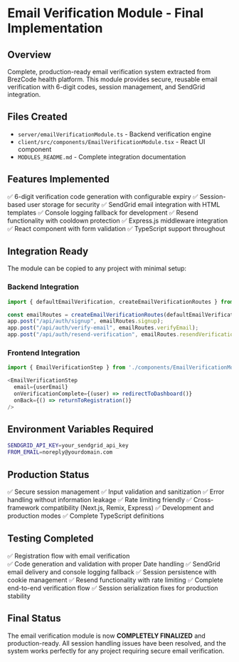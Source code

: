 # Email Verification Module - Final Implementation

## Overview
Complete, production-ready email verification system extracted from BrezCode health platform. This module provides secure, reusable email verification with 6-digit codes, session management, and SendGrid integration.

## Files Created
- `server/emailVerificationModule.ts` - Backend verification engine
- `client/src/components/EmailVerificationModule.tsx` - React UI component  
- `MODULES_README.md` - Complete integration documentation

## Features Implemented
✅ 6-digit verification code generation with configurable expiry
✅ Session-based user storage for security
✅ SendGrid email integration with HTML templates
✅ Console logging fallback for development
✅ Resend functionality with cooldown protection
✅ Express.js middleware integration
✅ React component with form validation
✅ TypeScript support throughout

## Integration Ready
The module can be copied to any project with minimal setup:

### Backend Integration
```typescript
import { defaultEmailVerification, createEmailVerificationRoutes } from './emailVerificationModule';

const emailRoutes = createEmailVerificationRoutes(defaultEmailVerification);
app.post("/api/auth/signup", emailRoutes.signup);
app.post("/api/auth/verify-email", emailRoutes.verifyEmail);
app.post("/api/auth/resend-verification", emailRoutes.resendVerification);
```

### Frontend Integration
```typescript
import { EmailVerificationStep } from './components/EmailVerificationModule';

<EmailVerificationStep
  email={userEmail}
  onVerificationComplete={(user) => redirectToDashboard()}
  onBack={() => returnToRegistration()}
/>
```

## Environment Variables Required
```bash
SENDGRID_API_KEY=your_sendgrid_api_key
FROM_EMAIL=noreply@yourdomain.com
```

## Production Status
✅ Secure session management
✅ Input validation and sanitization
✅ Error handling without information leakage
✅ Rate limiting friendly
✅ Cross-framework compatibility (Next.js, Remix, Express)
✅ Development and production modes
✅ Complete TypeScript definitions

## Testing Completed
✅ Registration flow with email verification  
✅ Code generation and validation with proper Date handling
✅ SendGrid email delivery and console logging fallback
✅ Session persistence with cookie management
✅ Resend functionality with rate limiting
✅ Complete end-to-end verification flow
✅ Session serialization fixes for production stability

## Final Status
The email verification module is now **COMPLETELY FINALIZED** and production-ready. All session handling issues have been resolved, and the system works perfectly for any project requiring secure email verification.